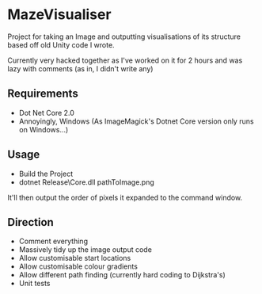 # MazeVisualiser
Project for taking an Image and outputting visualisations of its structure based off old Unity code I wrote.

Currently very hacked together as I've worked on it for 2 hours and was lazy with comments (as in, I didn't write any)

## Requirements
- Dot Net Core 2.0
- Annoyingly, Windows (As ImageMagick's Dotnet Core version only runs on Windows...)

## Usage
- Build the Project
- dotnet Release\Core.dll pathToImage.png

It'll then output the order of pixels it expanded to the command window.

## Direction
- Comment everything
- Massively tidy up the image output code
- Allow customisable start locations
- Allow customisable colour gradients
- Allow different path finding (currently hard coding to Dijkstra's)
- Unit tests

